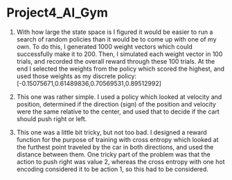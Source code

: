 # Project4_AI_Gym

1. With how large the state space is I figured it would be easier to run a search of random policies than it would be to come up with one of my own. To do this, I generated 1000 weight vectors which could successfully make it to 200. Then, I simulated each weight vector in 100 trials, and recorded the overall reward through these 100 trials. At the end I selected the weights from the policy which scored the highest, and used those weights as my discrete policy: [-0.15075671,0.61489836,0.70569531,0.89512992]

2. This one was rather simple. I used a policy which looked at velocity and position, determined if the direction (sign) of the position and velocity were the same relative to the center, and used that to decide if the cart should push right or left.

3. This one was a little bit tricky, but not too bad. I designed a reward function for the purpose of training with cross entropy which looked at the furthest point traveled by the car in both directions, and used the distance between them. One tricky part of the problem was that the action to push right was value 2, whereas the cross entropy with one hot encoding considered it to be action 1, so this had to be considered.